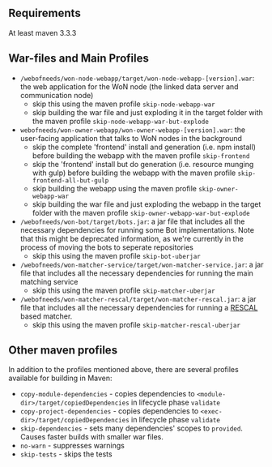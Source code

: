 ## Requirements

At least maven 3.3.3

## War-files and Main Profiles

- `/webofneeds/won-node-webapp/target/won-node-webapp-[version].war`: the web application for the WoN node (the linked data server and communication node)
  - skip this using the maven profile `skip-node-webapp-war`
  - skip building the war file and just exploding it in the target folder with the maven profile `skip-node-webapp-war-but-explode`
- `webofneeds/won-owner-webapp/won-owner-webapp-[version].war`: the user-facing application that talks to WoN nodes in the background
  - skip the complete 'frontend' install and generation (i.e. npm install) before building the webapp with the maven profile `skip-frontend`
  - skip the 'frontend' install but do generation (i.e. resource munging with gulp) before building the webapp with the maven profile `skip-frontend-all-but-gulp`
  - skip building the webapp using the maven profile `skip-owner-webapp-war`
  - skip building the war file and just exploding the webapp in the target folder with the maven profile `skip-owner-webapp-war-but-explode`
- `/webofneeds/won-bot/target/bots.jar`: a jar file that includes all the necessary dependencies for running some Bot implementations. Note that this might be deprecated information, as we're currently in the process of moving the bots to seperate repositories
    - skip this using the maven profile `skip-bot-uberjar`
- `/webofneeds/won-matcher-service/target/won-matcher-service.jar`: a jar file that includes all the necessary dependencies for running the main matching service
  - skip this using the maven profile `skip-matcher-uberjar`
- `/webofneeds/won-matcher-rescal/target/won-matcher-rescal.jar`: a jar file that includes all the necessary dependencies for running a [RESCAL](https://github.com/nzhiltsov/Ext-RESCAL) based matcher.
  - skip this using the maven profile `skip-matcher-rescal-uberjar`

## Other maven profiles

In addition to the profiles mentioned above, there are several profiles available for building in Maven:

- `copy-module-dependencies` - copies dependencies to `<module-dir>/target/copiedDependencies` in lifecycle phase `validate`
- `copy-project-dependencies` - copies dependencies to `<exec-dir>/target/copiedDependencies` in lifecycle phase `validate`
- `skip-dependencies` - sets many dependencies' scopes to `provided`. Causes faster builds with smaller war files.
- `no-warn` - suppresses warnings
- `skip-tests` - skips the tests